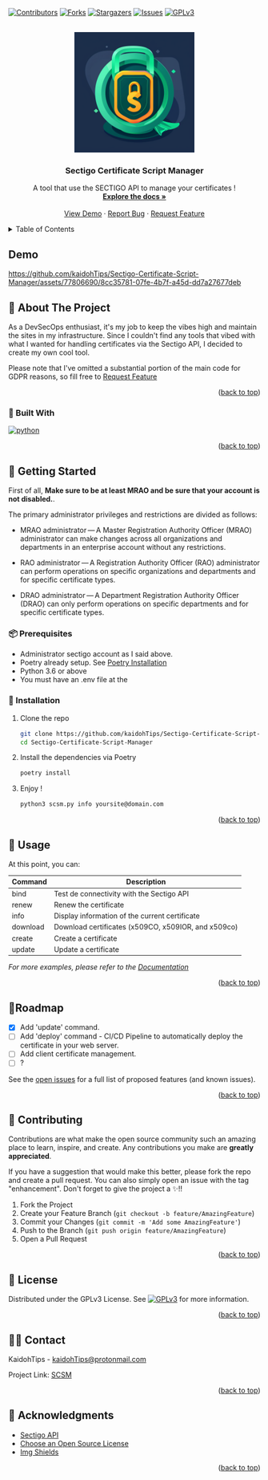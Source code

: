 <a name="readme-top"></a>

[![Contributors][contributors-shield]][contributors-url]
[![Forks][forks-shield]][forks-url]
[![Stargazers][stars-shield]][stars-url]
[![Issues][issues-shield]][issues-url]
[![GPLv3][license-shield]][license-url]



<!-- PROJECT LOGO -->
<br />
<div align="center">
  <a href="https://github.com/kaidohTips/Sectigo-Certificate-Script-Manager">
    <img src="lib/images/SCSM_logo.png" alt="Logo" width="240" height="240">
  </a>

  <h3 align="center">Sectigo Certificate Script Manager</h3>

  <p align="center">
    A tool that use the SECTIGO API to manage your certificates !
    <br />
    <a href="https://github.com/kaidohTips/Sectigo-Certificate-Script-Manager#Usage"><strong>Explore the docs »</strong></a>
    <br />
    <br />
    <a href="https://github.com/kaidohTips/Sectigo-Certificate-Script-Manager#Demo">View Demo</a>
    ·
    <a href="https://github.com/kaidohTips/Sectigo-Certificate-Script-Manager/issues">Report Bug</a>
    ·
    <a href="https://github.com/kaidohTips/Sectigo-Certificate-Script-Manager/issues">Request Feature</a>
  </p>
</div>



<!-- TABLE OF CONTENTS -->
<details>
  <summary>Table of Contents</summary>
  <ol>
    <li>
      <a href="#about-the-project">Demo</a>
      <a href="#about-the-project">About The Project</a>
      <ul>
        <li><a href="#built-with">Built With</a></li>
      </ul>
    </li>
    <li>
      <a href="#getting-started">Getting Started</a>
      <ul>
        <li><a href="#prerequisites">Prerequisites</a></li>
        <li><a href="#installation">Installation</a></li>
      </ul>
    </li>
    <li><a href="#usage">Usage</a></li>
    <li><a href="#roadmap">Roadmap</a></li>
    <li><a href="#contributing">Contributing</a></li>
    <li><a href="#license">License</a></li>
    <li><a href="#contact">Contact</a></li>
    <li><a href="#acknowledgments">Acknowledgments</a></li>
  </ol>
</details>


## Demo


https://github.com/kaidohTips/Sectigo-Certificate-Script-Manager/assets/77806690/8cc35781-07fe-4b7f-a45d-dd7a27677deb


<!-- ABOUT THE PROJECT -->
##  🧪 About The Project

As a DevSecOps enthusiast, it's my job to keep the vibes high and maintain the sites in my infrastructure.
Since I couldn't find any tools that vibed with what I wanted for handling certificates via the Sectigo API, I decided to create my own cool tool.

Please note that I've omitted a substantial portion of the main code for GDPR reasons, so fill free to  <a href="https://github.com/kaidohTips/Sectigo-Certificate-Script-Manager/issues">Request Feature  </a> 

<p align="right">(<a href="#readme-top">back to top</a>)</p>

### 🎨 Built With

[![python][python-shield]][python-url]


<p align="right">(<a href="#readme-top">back to top</a>)</p>



<!-- GETTING STARTED -->
## 🔧 Getting Started

First of all, **Make sure to be at least MRAO and be sure that your account is not disabled.**.

The primary administrator privileges and restrictions are divided as follows:

* MRAO administrator — A Master Registration Authority Officer (MRAO) administrator can make changes across all organizations and departments in an enterprise account without any restrictions.

* RAO administrator — A Registration Authority Officer (RAO) administrator can perform operations on specific organizations and departments and for specific certificate types.

* DRAO administrator — A Department Registration Authority Officer (DRAO) can only perform operations on specific departments and for specific certificate types.


### 📦️ Prerequisites

* Administrator sectigo account as I said above.
* Poetry already setup. See [Poetry Installation](https://python-poetry.org/docs/#installation)
* Python 3.6 or above
* You must have an .env file at the 

### 🚀 Installation

1. Clone the repo
   ```sh
   git clone https://github.com/kaidohTips/Sectigo-Certificate-Script-Manager.git &&
   cd Sectigo-Certificate-Script-Manager
   ```
2. Install the dependencies via Poetry
   ```sh
   poetry install
   ```
3. Enjoy !
   ```sh
   python3 scsm.py info yoursite@domain.com
   ```

<p align="right">(<a href="#readme-top">back to top</a>)</p>



<!-- USAGE -->
## 📌 Usage

At this point, you can:

| Command    | Description                                |
|------------|--------------------------------------------|
| bind       | Test de connectivity with the Sectigo API   |
| renew      | Renew the certificate                       |
| info       | Display information of the current certificate |
| download   | Download certificates (x509CO, x509IOR, and x509co) |
| create     | Create a certificate                        |
| update     | Update a certificate                        |



_For more examples, please refer to the [Documentation](https://example.com)_

<p align="right">(<a href="#readme-top">back to top</a>)</p>



<!-- ROADMAP -->
## 🔖Roadmap

- [x] Add 'update' command.
- [ ] Add 'deploy' command - CI/CD Pipeline to automatically deploy the certificate in your web server.
- [ ] Add client certificate management.
- [ ] ?

See the [open issues](https://github.com/kaidohTips/Sectigo-Certificate-Script-Manager/issues) for a full list of proposed features (and known issues).

<p align="right">(<a href="#readme-top">back to top</a>)</p>



<!-- CONTRIBUTING -->
## 💚 Contributing

Contributions are what make the open source community such an amazing place to learn, inspire, and create. Any contributions you make are **greatly appreciated**.

If you have a suggestion that would make this better, please fork the repo and create a pull request. You can also simply open an issue with the tag "enhancement".
Don't forget to give the project a ✨!!

1. Fork the Project
2. Create your Feature Branch (`git checkout -b feature/AmazingFeature`)
3. Commit your Changes (`git commit -m 'Add some AmazingFeature'`)
4. Push to the Branch (`git push origin feature/AmazingFeature`)
5. Open a Pull Request

<p align="right">(<a href="#readme-top">back to top</a>)</p>



<!-- LICENSE -->
## 📝 License

Distributed under the GPLv3 License. See [![GPLv3][license-shield]][license-url] for more information.

<p align="right">(<a href="#readme-top">back to top</a>)</p>



<!-- CONTACT -->
## 🧑‍💻 Contact

KaidohTips - kaidohTips@protonmail.com 

Project Link: [SCSM](https://github.com/kaidohTips/Sectigo-Certificate-Script-Manager)

<p align="right">(<a href="#readme-top">back to top</a>)</p>



<!-- ACKNOWLEDGMENTS -->
## 🎉 Acknowledgments

* [Sectigo API](https://www.sectigo.com/knowledge-base/detail/Sectigo-Certificate-Manager-SCM-REST-API/kA01N000000XDkE)
* [Choose an Open Source License](https://choosealicense.com)
* [Img Shields](https://shields.io)

<p align="right">(<a href="#readme-top">back to top</a>)</p>


<!-- MARKDOWN LINKS & IMAGES -->
[python-shield]: https://img.shields.io/badge/python--white?style=for-the-badge&logo=python&label=python&color=yellow
[python-url]: https://python.org
[contributors-shield]: https://img.shields.io/github/contributors/kaidohTips/Sectigo-Certificate-Script-Manager.svg?style=for-the-badge
[contributors-url]: https://github.com/kaidohTips/Sectigo-Certificate-Script-Manager/graphs/contributors
[forks-shield]: https://img.shields.io/github/forks/kaidohTips/Sectigo-Certificate-Script-Manager.svg?style=for-the-badge
[forks-url]: https://github.com/kaidohTips/Sectigo-Certificate-Script-Manager/network/members
[stars-shield]: https://img.shields.io/github/stars/kaidohTips/Sectigo-Certificate-Script-Manager.svg?style=for-the-badge
[stars-url]: https://github.com/kaidohTips/Sectigo-Certificate-Script-Manager/stargazers
[issues-shield]: https://img.shields.io/github/issues/kaidohTips/Sectigo-Certificate-Script-Manager.svg?style=for-the-badge
[issues-url]: https://github.com/kaidohTips/Sectigo-Certificate-Script-Manager/issues
[license-shield]: https://img.shields.io/github/license/kaidohTips/Sectigo-Certificate-Script-Manager.svg?style=for-the-badge
[license-url]: https://github.com/kaidohTips/Sectigo-Certificate-Script-Manager/blob/master/LICENSE
